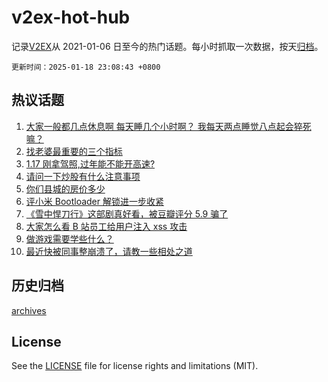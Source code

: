 # v2ex-hot-hub

 记录[V2EX](https://www.v2ex.com/)从 2021-01-06 日至今的热门话题。每小时抓取一次数据，按天[归档](archives)。

`更新时间：2025-01-18 23:08:43 +0800`

## 热议话题

1. [大家一般都几点休息啊 每天睡几个小时啊？ 我每天两点睡觉八点起会猝死嘛？](https://www.v2ex.com/t/1106020)
1. [找老婆最重要的三个指标](https://www.v2ex.com/t/1106021)
1. [1.17 刚拿驾照,过年能不能开高速?](https://www.v2ex.com/t/1105994)
1. [请问一下炒股有什么注意事项](https://www.v2ex.com/t/1106052)
1. [你们县城的房价多少](https://www.v2ex.com/t/1106016)
1. [评小米 Bootloader 解锁进一步收紧](https://www.v2ex.com/t/1106001)
1. [《雪中悍刀行》这部剧真好看，被豆瓣评分 5.9 骗了](https://www.v2ex.com/t/1106049)
1. [大家怎么看 B 站员工给用户注入 xss 攻击](https://www.v2ex.com/t/1106028)
1. [做游戏需要学些什么？](https://www.v2ex.com/t/1106022)
1. [最近快被同事整崩溃了，请教一些相处之道](https://www.v2ex.com/t/1106032)

## 历史归档

[archives](archives)

## License

See the [LICENSE](LICENSE) file for license rights and limitations (MIT).
